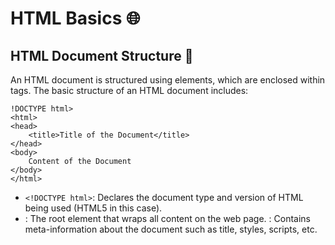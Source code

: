# HTML Basics 🌐

## HTML Document Structure 📄

An HTML document is structured using elements, which are enclosed within tags. The basic structure of an HTML document includes:

```
!DOCTYPE html>
<html>
<head>
    <title>Title of the Document</title>
</head>
<body>
    Content of the Document
</body>
</html>
```

- `<!DOCTYPE html>`: Declares the document type and version of HTML being used (HTML5 in this case).
- <html>: The root element that wraps all content on the web page.
  <head>: Contains meta-information about the document such as title, styles, scripts, etc.
  <title>: Sets the title of the document which appears in the browser's title bar.
  <body>: Contains the visible content of the document.*

## HTML Elements 🧱

HTML elements are the building blocks of a webpage. They consist of an opening tag, content, and a closing tag (in most cases).

```
<p>This is a paragraph.</p>
```

### Commonly Used HTML Elements 📝

    <h1> to <h6>: Headings of different levels.
    <p>: Paragraph.
    <a>: Anchor (for creating hyperlinks).
    <img>: Image.
    <ul>: Unordered list.
    <ol>: Ordered list.
    <li>: List item.
    <div>: Division or section.
    <span>: Inline container.
    <input>: Input field.
    <form>: Form container.

### Attributes 🎨

HTML elements can have attributes that provide additional information about them.

Example of href: Attribute of the anchor element specifying the URL it links to.

```
<a href="https://www.test.com">Visit Test Website</a>
```

### Comments 💬

Comments in HTML are used to provide notes to developers and are not displayed in the browser.

Example:

```
<!-- This is a comment -->
```

## HTML5 Semantic Elements 🚀

HTML5 introduced semantic elements which give meaning to the content, making it more understandable for both browsers and developers. Some of these elements include `<header>`, `<footer>`, `<nav>`, `<section>`, `<article>`, `<aside>`.
